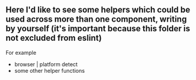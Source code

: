 ## Here I'd like to see some helpers which could be used across more than one component, writing by yourself (it's important because this folder is not excluded from eslint)

For example

- browser | platform detect
- some other helper functions
